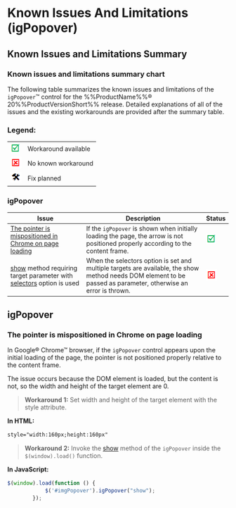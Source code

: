 ﻿<!--
|metadata|
{
    "fileName": "igpopover-known-issues-and-limitations",
    "controlName": "igPopover",
    "tags": ["Breaking Changes","Known Issues"]
}
|metadata|
-->

# Known Issues And Limitations (igPopover)

## Known Issues and Limitations Summary
### Known issues and limitations summary chart

The following table summarizes the known issues and limitations of the `igPopover`™ control for the %%ProductName%%® 20%%ProductVersionShort%% release. Detailed explanations of all of the issues and the existing workarounds are provided after the summary table.

### Legend:

<table class="table">
    <tbody>
        <tr>
            <td><img src="../../images/images/positive.png" alt="" class="img-responsive"></td>
            <td>Workaround available</td>
        </tr>
        <tr>
            <td><img src="../../images/images/negative.png" alt="" class="img-responsive"></td>
            <td>No known workaround</td>
        </tr>
        <tr>
            <td><img src="../../images/images/plannedFix.png" alt="" class="img-responsive"></td>
            <td>Fix planned</td>
        </tr>
    </tbody>
</table>

### igPopover

Issue|Description|Status
---|---|---
[The pointer is mispositioned in Chrome on page loading](#mispositioned-pointer)|If the `igPopover` is shown when initially loading the page, the arrow is not positioned properly according to the content frame.|![](../../images/images/positive.png)
[show](%%jQueryApiUrl%%/ui.igpopover#methods:show) method requiring target parameter with [selectors](%%jQueryApiUrl%%/ui.igpopover#options:selectors) option is used|When the selectors option is set and multiple targets are available, the show method needs DOM element to be passed as parameter, otherwise an error is thrown.|![](../../images/images/negative.png)


## igPopover
### <a id="mispositioned-pointer"></a>The pointer is mispositioned in Chrome on page loading

In Google® Chrome™ browser, if the `igPopover` control appears upon the initial loading of the page, the pointer is not positioned properly relative to the content frame.

The issue occurs because the DOM element is loaded, but the content is not, so the width and height of the target element are 0.

>**Workaround 1:** Set width and height of the target element with the style attribute.

**In HTML:**

```html
style="width:160px;height:160px"
```

>**Workaround 2:** Invoke the [show](%%jQueryApiUrl%%/ui.igpopover#methods:show) method of the `igPopover` inside the `$(window).load()` function.

**In JavaScript:**

```js
$(window).load(function () {
            $('#imgPopover').igPopover("show");
        });
```



 

 


